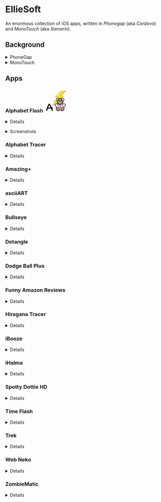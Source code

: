 # EllieSoft
An enormous collection of iOS apps, written in _Phonegap_ (aka _Cordova_) and _MonoTouch_ (aka _Xamarin_).

## Background
<details>
  <summary>PhoneGap</summary>

_PhoneGap_ was the framework which became _Cordova_ after it was acquired by _Adobe_.  This is essentially a
web page (_NSWebView_ on _iOS_) running locally.  _PhoneGap_ provides additional functionality to access
hardware on the host platform eg camera, pictures, contacts, but none of these apps needed that.

The main attraction of _PhoneGap_ is that it provides a reasonable way to develop cross-platform apps.
The downside is that not all native functionality is available or accessible.  Further, any UI is
constrained by what is available in a web page.  However, for the types of apps I was developing at the time, 
this was an acceptable compromise.

These were written c2008-c2011 and probably do not show the best practices for Javascript as I was just
learning Javascript and fumbling my way through.  However, in my defence,  "Shipping code trumps everything"!

</details>

<details>
  <summary>MonoTouch</summary>

_MonoTouch_ was a C# wrapper over _iOS_ APIs, originally developed by a team led by _Miguel de Icaza_ when he
was at _Novell_.  The project was cancelled and the team fired.  However, a clean room implementation emerged 
soon after in the form of _Xamarin_, featuring virtually all of the former _Novell_ team.  _Xamarin_ was an
immediate commercial success and soon merged their changes into the _MonoTouch_ code base.  _Microsoft_
eventually bought _Xamarin_ and, as they say, the rest is history!

The main attraction of _MonoTouch_ is using C# instead of _Objective-C_.  Further, it is possible to use many
existing .NET libraries.  The downside was the early versions were buggy and many _iOS_ APIs were not available.
However, much credit is due to the _MonoTouch_ team who were very responsive, iterated at a great rate, and
released new versions very often.

</details>

## Apps

### Alphabet Flash <img src="AlphabetFlash/iOS/AppStore/AlphabetFlash.png" width="72" height="72"/>
<details>

'Alphabet Flash' is a fun app for children up to 5 years old to learn the shapes and sounds of the alphabet.


For those mums and dads in a rush, here's an executive summary of features:

- upper case letters
- lower case letters

- male voice
- female voice
- child voice
- phonic sound
- US and British pronounciations

- sequential letters
- random letter mode

- simple, intuitive interface

Let your child choose from several voice-overs including a special phonics voice. This lets your child learn the sound associated with each letter. 'Alphabet Flash' has pronounciations for US and British alphabets so your child learns the correct sounds for your location.

Start your child off by trying the alphabet in sequence.  Once he or she has mastered that, they can try the more challenging 'random' mode.

Large, fun buttons and a simple to use interface make it easy for your child to get started and stay engaged.

'Alphabet Flash' is a universal app, so it will work in native resolution on your iPhone, iPod Touch and iPad for the one price.</details>

<details>
  <summary>Screenshots</summary>
  
  <img src="AlphabetFlash/iOS/AppStore/iPad01.png"/><p>
  <img src="AlphabetFlash/iOS/AppStore/iPad02.png"/><p>
  <img src="AlphabetFlash/iOS/AppStore/iPad03.png"/><p>
  <img src="AlphabetFlash/iOS/AppStore/iPhone01.png"/><p>
  <img src="AlphabetFlash/iOS/AppStore/iPhone02.png"/><p>
  <img src="AlphabetFlash/iOS/AppStore/iPhone03.png"/><p>
</details>

</details>

### Alphabet Tracer
<details>
TODO
</details>

### Amazing+
<details>
TODO
</details>

### asciiART
<details>
TODO
</details>

### Bullseye
<details>
TODO
</details>

### Detangle
<details>
TODO
</details>

### Dodge Ball Plus
<details>
TODO
</details>

### Funny Amazon Reviews
<details>
TODO
</details>

### Hiragana Tracer
<details>
TODO
</details>

### iBooze
<details>
TODO
</details>

### iHalma
<details>
TODO
</details>

### Spotty Dottie HD
<details>
TODO
</details>

### Time Flash
<details>
TODO
</details>

### Trek
<details>
TODO
</details>

### Web Neko
<details>
TODO
</details>

### ZombieMatic
<details>
TODO
</details>
